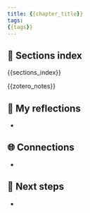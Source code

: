 ```yaml
---
title: {{chapter_title}}
tags:
{{tags}}
---
```


## 📂 Sections index

{{sections_index}}

{{zotero_notes}}

## 📝 My reflections
- 

## 🌐 Connections
- 

## 🧭 Next steps
- 

